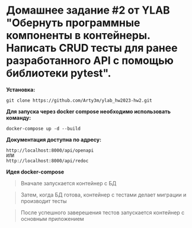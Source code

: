 # Домашнее задание #2 от YLAB "Обернуть программные компоненты в контейнеры. Написать CRUD тесты для ранее разработанного API с помощью библиотеки pytest".

**Установка:**
```
git clone https://github.com/Arty3m/ylab_hw2023-hw2.git
```

**Для запуска через docker compose необходимо использовать команду:**

```
docker-compose up -d --build
```

**Документация доступна по адресу:**
```
http://localhost:8000/api/openapi
ИЛИ
http://localhost:8000/api/redoc
```

**Идея docker-compose**

> Вначале запускается контейнер с БД

>  Затем, когда БД готова, контейнер с тестами делает миграции и производит тесты

> После успешного заверешения тестов запускается контейнер с основным приложением
